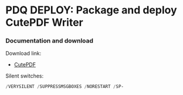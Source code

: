 # PDQ DEPLOY: Package and deploy CutePDF Writer
### Documentation and download
Download link:

* [CutePDF](https://www.cutepdf.com/products/CutePDF/writer.asp)

Silent switches:
```powershell
/VERYSILENT /SUPPRESSMSGBOXES /NORESTART /SP-
```
